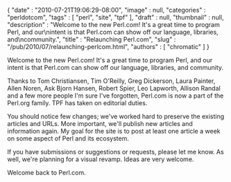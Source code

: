 {
   "date" : "2010-07-21T19:06:29-08:00",
   "image" : null,
   "categories" : "perldotcom",
   "tags" : [
      "perl",
      "site",
      "tpf"
   ],
   "draft" : null,
   "thumbnail" : null,
   "description" : "Welcome to the new Perl.com!  It's a great time to program Perl, and our\nintent is that Perl.com can show off our language, libraries, and\ncommunity.",
   "title" : "Relaunching Perl.com",
   "slug" : "/pub/2010/07/relaunching-perlcom.html",
   "authors" : [
      "chromatic"
   ]
}





Welcome to the new Perl.com! It's a great time to program Perl, and our
intent is that Perl.com can show off our language, libraries, and
community.

Thanks to Tom Christiansen, Tim O'Reilly, Greg Dickerson, Laura Painter,
Allen Noren, Ask Bjorn Hansen, Robert Spier, Leo Lapworth, Allison
Randal and a few more people I'm sure I've forgotten, Perl.com is now a
part of the Perl.org family. TPF has taken on editorial duties.

You should notice few changes; we've worked hard to preserve the
existing articles and URLs. More important, we'll publish new articles
and information again. My goal for the site is to post at least one
article a week on some aspect of Perl and its ecosystem.

If you have submissions or suggestions or requests, please let me know.
As well, we're planning for a visual revamp. Ideas are very welcome.

Welcome back to Perl.com.


